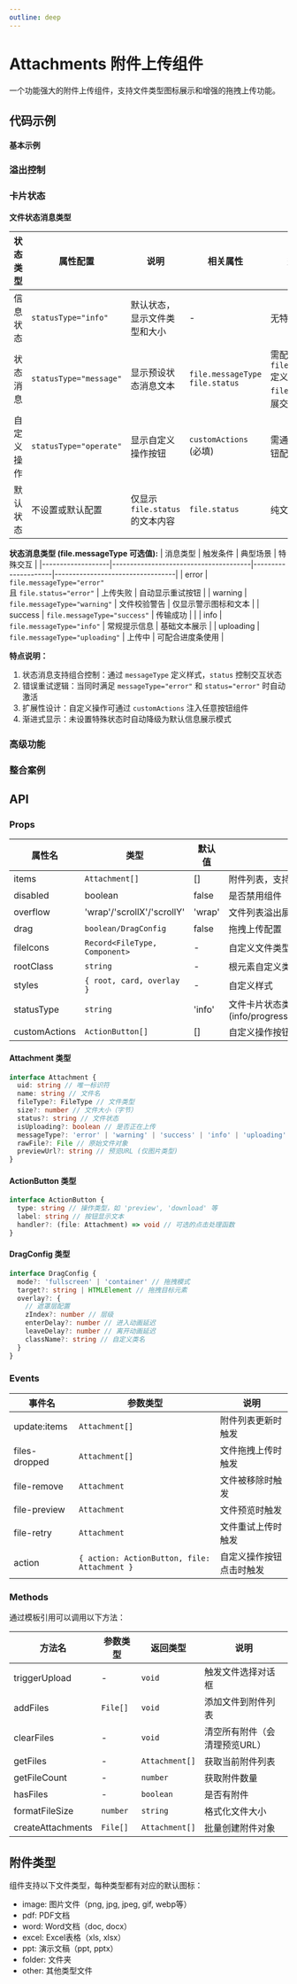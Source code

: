 ```yaml
---
outline: deep
---
```


# Attachments 附件上传组件

一个功能强大的附件上传组件，支持文件类型图标展示和增强的拖拽上传功能。

## 代码示例

#### 基本示例

<demo vue="../../demos/attachments/basic.vue" />

### 溢出控制

<demo vue="../../demos/attachments/file-card-list.vue" title="上传卡片列表" description="卡片列表溢出控制" />

### 卡片状态

<demo vue="../../demos/attachments/file-card-status.vue" title="文件卡片状态类型" description="文件卡片可以展示不同类型的状态" />


**文件状态消息类型**

| 状态类型          | 属性配置            | 说明                              | 相关属性                  | 交互/备注                                                                 |
|-------------------|---------------------|-----------------------------------|--------------------------|--------------------------------------------------------------------------|
| 信息状态          | `statusType="info"` | 默认状态，显示文件类型和大小      | -                        | 无特殊交互                                                              |                                         |
| 状态消息          | `statusType="message"` | 显示预设状态消息文本          | `file.messageType`<br>`file.status` | 需配合 `file.messageType` 定义消息类型，`file.status` 可扩展交互功能    |
| 自定义操作        | `statusType="operate"` | 显示自定义操作按钮            | `customActions` (必填)   | 需通过数组提供按钮配置                                                  |
| 默认状态          | 不设置或默认配置    | 仅显示 `file.status` 的文本内容   | `file.status`            | 纯文本展示无交互                                                        |

**状态消息类型 (file.messageType 可选值):**
| 消息类型          | 触发条件                                | 典型场景              | 特殊交互                         |
|-------------------|---------------------------------------|---------------------|----------------------------------|
| error             | `file.messageType="error"`<br>且 `file.status="error"` | 上传失败            | 自动显示重试按钮                 |
| warning           | `file.messageType="warning"`          | 文件校验警告         | 仅显示警示图标和文本             |
| success           | `file.messageType="success"`          | 传输成功            |                   |
| info              | `file.messageType="info"`             | 常规提示信息         | 基础文本展示                     |
| uploading         | `file.messageType="uploading"`        | 上传中              | 可配合进度条使用                 |

**特点说明：**
1. 状态消息支持组合控制：通过 `messageType` 定义样式，`status` 控制交互状态
2. 错误重试逻辑：当同时满足 `messageType="error"` 和 `status="error"` 时自动激活
3. 扩展性设计：自定义操作可通过 `customActions` 注入任意按钮组件
4. 渐进式显示：未设置特殊状态时自动降级为默认信息展示模式


### 高级功能

<demo vue="../../demos/attachments/file-image-preview.vue" title="附加功能" description="文件卡片支持图片预览和下载以及失败重传功能" />

### 整合案例
<demo vue="../../demos/attachments/integration.vue" title="整合案例" description="整合案例" />

## API

### Props

| 属性名        | 类型                          | 默认值 | 说明                                                     |
| ------------- | ----------------------------- | ------ | -------------------------------------------------------- |
| items         | `Attachment[]`                | []     | 附件列表，支持v-model:items双向绑定                      |
| disabled      | boolean                       | false  | 是否禁用组件                                             |
| overflow      | 'wrap'/'scrollX'/'scrollY'    | 'wrap' | 文件列表溢出展示方式                                     |
| drag          | `boolean/DragConfig`          | false  | 拖拽上传配置                                             |
| fileIcons     | `Record<FileType, Component>` | -      | 自定义文件类型图标                                       |
| rootClass     | `string`                      | -      | 根元素自定义类名                                         |
| styles        | `{ root, card, overlay }`     | -      | 自定义样式                                               |
| statusType    | `string`                      | 'info' | 文件卡片状态类型 (info/progress/operate/message/default) |
| customActions | `ActionButton[]`              | []     | 自定义操作按钮列表                                       |

#### Attachment 类型

```typescript
interface Attachment {
  uid: string // 唯一标识符
  name: string // 文件名
  fileType?: FileType // 文件类型
  size?: number // 文件大小（字节）
  status?: string // 文件状态
  isUploading?: boolean // 是否正在上传
  messageType?: 'error' | 'warning' | 'success' | 'info' | 'uploading' // 状态消息类型
  rawFile?: File // 原始文件对象
  previewUrl?: string // 预览URL (仅图片类型)
}
```

#### ActionButton 类型

```typescript
interface ActionButton {
  type: string // 操作类型，如 'preview', 'download' 等
  label: string // 按钮显示文本
  handler?: (file: Attachment) => void // 可选的点击处理函数
}
```

#### DragConfig 类型

```typescript
interface DragConfig {
  mode?: 'fullscreen' | 'container' // 拖拽模式
  target?: string | HTMLElement // 拖拽目标元素
  overlay?: {
    // 遮罩层配置
    zIndex?: number // 层级
    enterDelay?: number // 进入动画延迟
    leaveDelay?: number // 离开动画延迟
    className?: string // 自定义类名
  }
}
```

### Events

| 事件名        | 参数类型                                     | 说明                     |
| ------------- | -------------------------------------------- | ------------------------ |
| update:items  | `Attachment[]`                               | 附件列表更新时触发       |
| files-dropped | `Attachment[]`                               | 文件拖拽上传时触发       |
| file-remove   | `Attachment`                                 | 文件被移除时触发         |
| file-preview  | `Attachment`                                 | 文件预览时触发           |
| file-retry    | `Attachment`                                 | 文件重试上传时触发       |
| action        | `{ action: ActionButton, file: Attachment }` | 自定义操作按钮点击时触发 |

### Methods

通过模板引用可以调用以下方法：

| 方法名            | 参数类型      | 返回类型         | 说明                           |
| ----------------- | ------------- | ---------------- | ------------------------------ |
| triggerUpload     | -             | `void`           | 触发文件选择对话框             |
| addFiles          | `File[]`      | `void`           | 添加文件到附件列表             |
| clearFiles        | -             | `void`           | 清空所有附件（会清理预览URL）  |
| getFiles          | -             | `Attachment[]`   | 获取当前附件列表               |
| getFileCount      | -             | `number`         | 获取附件数量                   |
| hasFiles          | -             | `boolean`        | 是否有附件                     |
| formatFileSize    | `number`      | `string`         | 格式化文件大小                 |
| createAttachments | `File[]`      | `Attachment[]`   | 批量创建附件对象               |

## 附件类型

组件支持以下文件类型，每种类型都有对应的默认图标：

- image: 图片文件（png, jpg, jpeg, gif, webp等）
- pdf: PDF文档
- word: Word文档（doc, docx）
- excel: Excel表格（xls, xlsx）
- ppt: 演示文稿（ppt, pptx）
- folder: 文件夹
- other: 其他类型文件